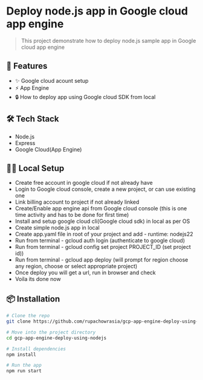 # Deploy node.js app in Google cloud app engine

> This project demonstrate how to deploy node.js sample app in Google cloud app engine

## 🚀 Features

- ✨ Google cloud acount setup
- ⚡ App Engine
- 🔒 How to deploy app using Google cloud SDK from local

## 🛠 Tech Stack

- Node.js
- Express
- Google Cloud(App Engine)

## 🧑‍💻 Local Setup
- Create free account in google cloud if not already have
- Login to Google cloud console, create a new project, or can use existing one
- Link billing account to project if not already linked
- Create/Enable app engine api from Google cloud console (this is one time activity and has to be done for first time)
- Install and setup google cloud cli(Google cloud sdk) in local as per OS
- Create simple node.js app in local
- Create app.yaml file in root of your project and add - runtime: nodejs22
- Run from terminal - gcloud auth login (authenticate to google cloud)
- Run from terminal - gcloud config set project PROJECT_ID (set project id))
- Run from terminal - gcloud app deploy (will prompt for region choose any region, choose or select appropriate project)
- Once deploy you will get a url, run in browser and check
- Voila its done now

## 📦 Installation

```bash
# Clone the repo
git clone https://github.com/rupachowrasia/gcp-app-engine-deploy-using-nodejs.git

# Move into the project directory
cd gcp-app-engine-deploy-using-nodejs

# Install dependencies
npm install

# Run the app
npm run start






